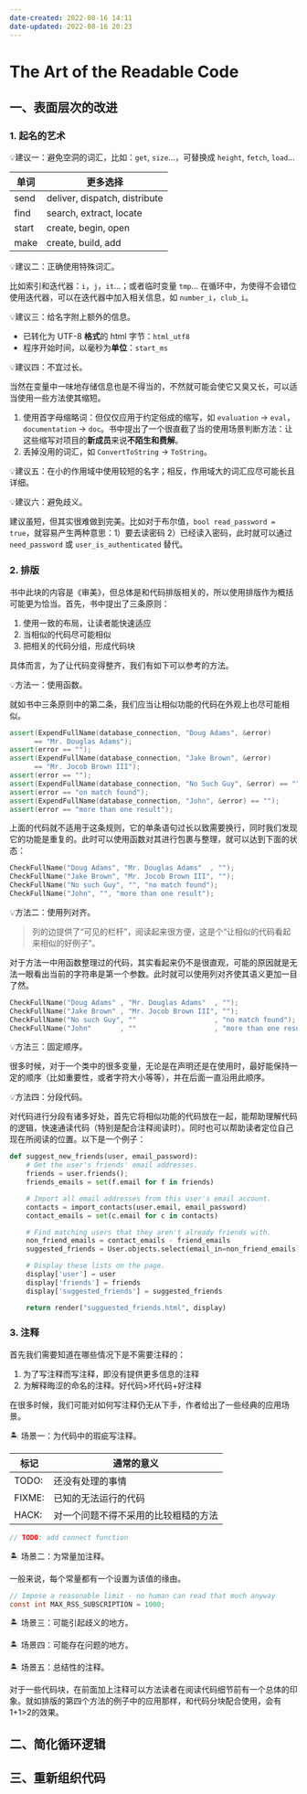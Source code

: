 ```yaml
---
date-created: 2022-08-16 14:11
date-updated: 2022-08-16 20:23
---
```


# The Art of the Readable Code

## 一、表面层次的改进

### 1. 起名的艺术

💡建议一：避免空洞的词汇，比如：`get`, `size`...，可替换成 `height`, `fetch`, `load`...

| 单词    | 更多选择                          |
| ----- | ----------------------------- |
| send  | deliver, dispatch, distribute |
| find  | search, extract, locate       |
| start | create, begin, open           |
| make  | create, build, add            |

💡建议二：正确使用特殊词汇。

比如索引和迭代器：`i`，`j`，`it`...；或者临时变量 `tmp`... 在循环中，为使得不会错位使用迭代器，可以在迭代器中加入相关信息，如 `number_i`，`club_i`。

💡建议三：给名字附上额外的信息。

- 已转化为 UTF-8 **格式**的 html 字节：`html_utf8`
- 程序开始时间，以毫秒为**单位**：`start_ms`

💡建议四：不宜过长。

当然在变量中一味地存储信息也是不得当的，不然就可能会使它又臭又长，可以适当使用一些方法使其缩短。

1. 使用首字母缩略词：但仅仅应用于约定俗成的缩写，如 `evaluation` -> `eval`，`documentation` -> `doc`。书中提出了一个很直截了当的使用场景判断方法：让这些缩写对项目的**新成员**来说**不陌生和费解**。
2. 丢掉没用的词汇，如 `ConvertToString` -> `ToString`。

💡建议五：在小的作用域中使用较短的名字；相反，作用域大的词汇应尽可能长且详细。

💡建议六：避免歧义。

建议虽短，但其实很难做到完美。比如对于布尔值，`bool read_password = true`，就容易产生两种意思：1）要去读密码 2）已经读入密码，此时就可以通过 `need_password` 或 `user_is_authenticated` 替代。

### 2. 排版

书中此块的内容是《审美》，但总体是和代码排版相关的，所以使用排版作为概括可能更为恰当。首先，书中提出了三条原则：

1. 使用一致的布局，让读者能快速适应
2. 当相似的代码尽可能相似
3. 把相关的代码分组，形成代码块

具体而言，为了让代码变得整齐，我们有如下可以参考的方法。

💡方法一：使用函数。

就如书中三条原则中的第二条，我们应当让相似功能的代码在外观上也尽可能相似。

```cpp
assert(ExpendFullName(database_connection, "Doug Adams", &error)
	  == "Mr. Douglas Adams");
assert(error == "");
assert(ExpendFullName(database_connection, "Jake Brown", &error)
	  == "Mr. Jocob Brown III");
assert(error == "");
assert(ExpendFullName(database_connection, "No Such Guy", &error) == "");
assert(error == "on match found");
assert(ExpendFullName(database_connection, "John", &error) == "");
assert(error == "more than one result");
```

上面的代码就不适用于这条规则，它的单条语句过长以致需要换行，同时我们发现它的功能是重复的。此时可以使用函数对其进行包裹与整理，就可以达到下面的状态：

```cpp
CheckFullName("Doug Adams", "Mr. Douglas Adams"  , "");
CheckFullName("Jake Brown", "Mr. Jocob Brown III", "");
CheckFullName("No such Guy", "", "no match found");
CheckFullName("John", "", "more than one result");
```

💡方法二：使用列对齐。

> 列的边提供了“可见的栏杆”，阅读起来很方便，这是个“让相似的代码看起来相似的好例子”。

对于方法一中用函数整理过的代码，其实看起来仍不是很直观，可能的原因就是无法一眼看出当前的字符串是第一个参数。此时就可以使用列对齐使其语义更加一目了然。

```cpp
CheckFullName("Doug Adams" , "Mr. Douglas Adams"  , "");
CheckFullName("Jake Brown" , "Mr. Jocob Brown III", "");
CheckFullName("No such Guy", ""                   , "no match found");
CheckFullName("John"       , ""                   , "more than one result");
```

💡方法三：固定顺序。

很多时候，对于一个类中的很多变量，无论是在声明还是在使用时，最好能保持一定的顺序（比如重要性，或者字符大小等等），并在后面一直沿用此顺序。

💡方法四：分段代码。

对代码进行分段有诸多好处，首先它将相似功能的代码放在一起，能帮助理解代码的逻辑，快速通读代码（特别是配合注释阅读时）。同时也可以帮助读者定位自己现在所阅读的位置。以下是一个例子：

```python
def suggest_new_friends(user, email_password):
	# Get the user's friends' email addresses.
	friends = user.friends();
	friends_emails = set(f.email for f in friends)

	# Import all email addresses from this user's email account.
	contacts = import_contacts(user.email, email_password)
	contact_emails = set(c.email for c in contacts)

	# Find matching users that they aren't already friends with.
	non_friend_emails = contact_emails - friend_emails
	suggested_friends = User.objects.select(email_in=non_friend_emails)

	# Display these lists on the page.
	display['user'] = user
	display['friends'] = friends
	display['suggested_friends'] = suggested_friends

	return render("sugguested_friends.html", display)
```

### 3. 注释

首先我们需要知道在哪些情况下是不需要注释的：

1. 为了写注释而写注释，即没有提供更多信息的注释
2. 为解释晦涩的命名的注释。好代码>坏代码+好注释

在很多时候，我们可能对如何写注释仍无从下手，作者给出了一些经典的应用场景。

🏝 场景一：为代码中的瑕疵写注释。

| 标记     | 通常的意义              |
| ------ | ------------------ |
| TODO:  | 还没有处理的事情           |
| FIXME: | 已知的无法运行的代码         |
| HACK:  | 对一个问题不得不采用的比较粗糙的方法 |

```C
// TODO: add connect function
```

🏝 场景二：为常量加注释。

一般来说，每个常量都有一个设置为该值的缘由。

```C
// Impose a reasonable limit - no human can read that much anyway
const int MAX_RSS_SUBSCRIPTION = 1000;
```

🏝 场景三：可能引起歧义的地方。

🏝 场景四：可能存在问题的地方。

🏝 场景五：总结性的注释。

对于一些代码块，在前面加上注释可以方法读者在阅读代码细节前有一个总体的印象。就如排版的第四个方法的例子中的应用那样，和代码分块配合使用，会有1+1>2的效果。

## 二、简化循环逻辑

## 三、重新组织代码
